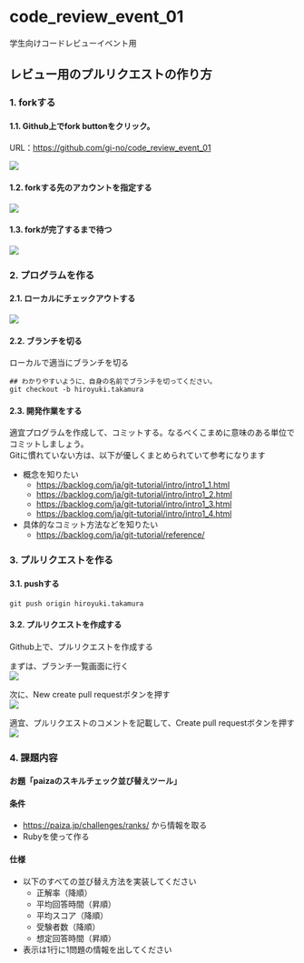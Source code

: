 # code_review_event_01
学生向けコードレビューイベント用

## レビュー用のプルリクエストの作り方

### 1. forkする

#### 1.1. Github上でfork buttonをクリック。
URL：https://github.com/gi-no/code_review_event_01

![](https://raw.githubusercontent.com/gi-no/code_review_event_01/master/images/10.png)

#### 1.2. forkする先のアカウントを指定する
![](https://raw.githubusercontent.com/gi-no/code_review_event_01/master/images/20.png)

#### 1.3. forkが完了するまで待つ
![](https://raw.githubusercontent.com/gi-no/code_review_event_01/master/images/30.png)

### 2. プログラムを作る

#### 2.1. ローカルにチェックアウトする
![](https://raw.githubusercontent.com/gi-no/code_review_event_01/master/images/40.png)

#### 2.2. ブランチを切る
ローカルで適当にブランチを切る

```
## わかりやすいように、自身の名前でブランチを切ってください。
git checkout -b hiroyuki.takamura
```

#### 2.3. 開発作業をする
適宜プログラムを作成して、コミットする。なるべくこまめに意味のある単位でコミットしましょう。  
Gitに慣れていない方は、以下が優しくまとめられていて参考になります

- 概念を知りたい
  * https://backlog.com/ja/git-tutorial/intro/intro1_1.html
  * https://backlog.com/ja/git-tutorial/intro/intro1_2.html
  * https://backlog.com/ja/git-tutorial/intro/intro1_3.html
  * https://backlog.com/ja/git-tutorial/intro/intro1_4.html
- 具体的なコミット方法などを知りたい
  * https://backlog.com/ja/git-tutorial/reference/

### 3. プルリクエストを作る

#### 3.1. pushする
```
git push origin hiroyuki.takamura
```

#### 3.2. プルリクエストを作成する
Github上で、プルリクエストを作成する  

まずは、ブランチ一覧画面に行く  
![](https://raw.githubusercontent.com/gi-no/code_review_event_01/master/images/50.png)

次に、New create pull requestボタンを押す  
![](https://raw.githubusercontent.com/gi-no/code_review_event_01/master/images/60.png)

適宜、プルリクエストのコメントを記載して、Create pull requestボタンを押す  
![](https://raw.githubusercontent.com/gi-no/code_review_event_01/master/images/70.png)


### 4. 課題内容

#### お題「paizaのスキルチェック並び替えツール」
#### 条件
- https://paiza.jp/challenges/ranks/ から情報を取る
- Rubyを使って作る


#### 仕様
- 以下のすべての並び替え方法を実装してください
    - 正解率（降順）
    - 平均回答時間（昇順）
    - 平均スコア（降順）
    - 受験者数（降順）
    - 想定回答時間（昇順）
- 表示は1行に1問題の情報を出してください
